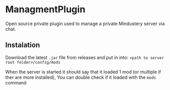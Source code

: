 # ManagmentPlugin
Open source private plugin used to manage a private Mindustery server via chat.

## Instalation
Download the latest `.jar` file from releases and put in into: `<path to server root folder>/config/mods`

When the server is started it should say that it loaded 1 mod (or multiple if ther are more installed), You can double check if it loaded with the `mods` command
